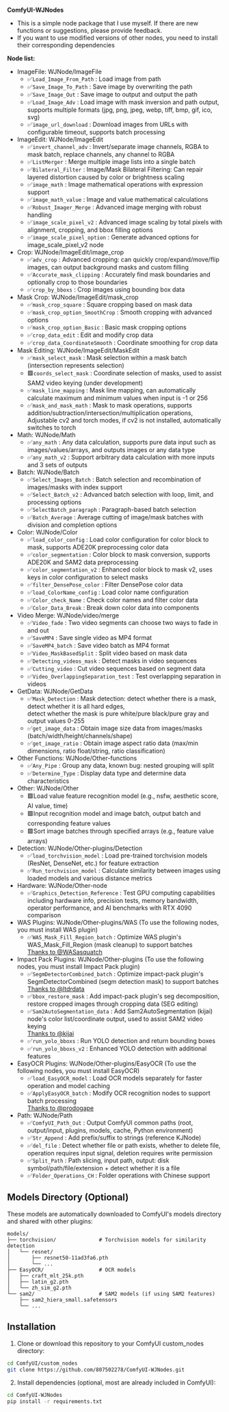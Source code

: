 
**ComfyUI-WJNodes**
- This is a simple node package that I use myself. If there are new functions or suggestions, please provide feedback.
- If you want to use modified versions of other nodes, you need to install their corresponding dependencies

**Node list:**

- ImageFile: WJNode/ImageFile
  - ✅`Load_Image_From_Path` : Load image from path
  - ✅`Save_Image_To_Path` : Save image by overwriting the path
  - ✅`Save_Image_Out` : Save image to output and output the path
  - ✅`Load_Image_Adv` : Load image with mask inversion and path output, supports multiple formats (jpg, png, jpeg, webp, tiff, bmp, gif, ico, svg)
  - ✅`image_url_download` : Download images from URLs with configurable timeout, supports batch processing
- ImageEdit: WJNode/ImageEdit
  - ✅`invert_channel_adv` : Invert/separate image channels, RGBA to mask batch, replace channels, any channel to RGBA
  - ✅`ListMerger` : Merge multiple image lists into a single batch
  - ✅`Bilateral_Filter` : Image/Mask Bilateral Filtering: Can repair layered distortion caused by color or brightness scaling
  - ✅`image_math` : Image mathematical operations with expression support
  - ✅`image_math_value` : Image and value mathematical calculations
  - ✅`Robust_Imager_Merge` : Advanced image merging with robust handling
  - ✅`image_scale_pixel_v2` : Advanced image scaling by total pixels with alignment, cropping, and bbox filling options
  - ✅`image_scale_pixel_option` : Generate advanced options for image_scale_pixel_v2 node
- Crop: WJNode/ImageEdit/image_crop
  - ✅`adv_crop` : Advanced cropping: can quickly crop/expand/move/flip images, can output background masks and custom filling
  - ✅`Accurate_mask_clipping` : Accurately find mask boundaries and optionally crop to those boundaries
  - ✅`crop_by_bboxs` : Crop images using bounding box data
- Mask Crop: WJNode/ImageEdit/mask_crop
  - ✅`mask_crop_square` : Square cropping based on mask data
  - ✅`mask_crop_option_SmoothCrop` : Smooth cropping with advanced options
  - ✅`mask_crop_option_Basic` : Basic mask cropping options
  - ✅`crop_data_edit` : Edit and modify crop data
  - ✅`crop_data_CoordinateSmooth` : Coordinate smoothing for crop data
- Mask Editing: WJNode/ImageEdit/MaskEdit
  - ✅`mask_select_mask` : Mask selection within a mask batch (intersection represents selection)
  - 🟩`coords_select_mask` : Coordinate selection of masks, used to assist SAM2 video keying (under development)
  - ✅`mask_line_mapping` : Mask line mapping, can automatically calculate maximum and minimum values when input is -1 or 256
  - ✅`mask_and_mask_math` : Mask to mask operations, supports addition/subtraction/intersection/multiplication operations, \
                  Adjustable cv2 and torch modes, if cv2 is not installed, automatically switches to torch
- Math: WJNode/Math
  - ✅`any_math` : Any data calculation, supports pure data input such as images/values/arrays, and outputs images or any data type
  - ✅`any_math_v2` : Support arbitrary data calculation with more inputs and 3 sets of outputs
- Batch: WJNode/Batch
  - ✅`Select_Images_Batch` : Batch selection and recombination of images/masks with index support
  - ✅`Select_Batch_v2` : Advanced batch selection with loop, limit, and processing options
  - ✅`SelectBatch_paragraph` : Paragraph-based batch selection
  - ✅`Batch_Average` : Average cutting of image/mask batches with division and completion options
- Color: WJNode/Color
  - ✅`load_color_config` : Load color configuration for color block to mask, supports ADE20K preprocessing color data
  - ✅`color_segmentation` : Color block to mask conversion, supports ADE20K and SAM2 data preprocessing
  - ✅`color_segmentation_v2` : Enhanced color block to mask v2, uses keys in color configuration to select masks
  - ✅`filter_DensePose_color` : Filter DensePose color data
  - ✅`load_ColorName_config` : Load color name configuration
  - ✅`Color_check_Name` : Check color names and filter color data
  - ✅`Color_Data_Break` : Break down color data into components
- Video Merge: WJNode/video/merge
  - ✅`Video_fade` : Two video segments can choose two ways to fade in and out
  - ✅`SaveMP4` : Save single video as MP4 format
  - ✅`SaveMP4_batch` : Save video batch as MP4 format
  - ✅`Video_MaskBasedSplit` : Split video based on mask data
  - ✅`Detecting_videos_mask` : Detect masks in video sequences
  - ✅`Cutting_video` : Cut video sequences based on segment data
  - ✅`Video_OverlappingSeparation_test` : Test overlapping separation in videos
- GetData: WJNode/GetData
  - ✅`Mask_Detection` : Mask detection: detect whether there is a mask, detect whether it is all hard edges, \
                  detect whether the mask is pure white/pure black/pure gray and output values 0-255
  - ✅`get_image_data` : Obtain image size data from images/masks (batch/width/height/channels/shape)
  - ✅`get_image_ratio` : Obtain image aspect ratio data (max/min dimensions, ratio float/string, ratio classification)
- Other Functions: WJNode/Other-functions
  - ✅`Any_Pipe` : Group any data, known bug: nested grouping will split
  - ✅`Determine_Type` : Display data type and determine data characteristics
- Other: WJNode/Other
  - 🟩Load value feature recognition model (e.g., nsfw, aesthetic score, AI value, time)
  - 🟩Input recognition model and image batch, output batch and corresponding feature values
  - 🟩Sort image batches through specified arrays (e.g., feature value arrays)
- Detection: WJNode/Other-plugins/Detection
  - ✅`load_torchvision_model` : Load pre-trained torchvision models (ResNet, DenseNet, etc.) for feature extraction
  - ✅`Run_torchvision_model` : Calculate similarity between images using loaded models and various distance metrics
- Hardware: WJNode/Other-node
  - ✅`Graphics_Detection_Reference` : Test GPU computing capabilities including hardware info, precision tests, memory bandwidth, \
                  operator performance, and AI benchmarks with RTX 4090 comparison
- WAS Plugins: WJNode/Other-plugins/WAS (To use the following nodes, you must install WAS plugin)
  - ✅`WAS_Mask_Fill_Region_batch` : Optimize WAS plugin's WAS_Mask_Fill_Region (mask cleanup) to support batches\
  [Thanks to @WASasquatch](https://github.com/WASasquatch/was-node-suite-comfyui)
- Impact Pack Plugins: WJNode/Other-plugins (To use the following nodes, you must install Impact Pack plugin)
  - ✅`SegmDetectorCombined_batch` : Optimize impact-pack plugin's SegmDetectorCombined (segm detection mask) to support batches\
  [Thanks to @ltdrdata](https://github.com/ltdrdata/ComfyUI-Impact-Pack)
  - ✅`bbox_restore_mask` : Add impact-pack plugin's seg decomposition, restore cropped images through cropping data (SEG editing)
  - ✅`Sam2AutoSegmentation_data` : Add Sam2AutoSegmentation (kijai) node's color list/coordinate output, used to assist SAM2 video keying\
  [Thanks to @kijai](https://github.com/kijai/ComfyUI-segment-anything-2)
  - ✅`run_yolo_bboxs` : Run YOLO detection and return bounding boxes
  - ✅`run_yolo_bboxs_v2` : Enhanced YOLO detection with additional features
- EasyOCR Plugins: WJNode/Other-plugins/EasyOCR (To use the following nodes, you must install EasyOCR)
  - ✅`load_EasyOCR_model` : Load OCR models separately for faster operation and model caching
  - ✅`ApplyEasyOCR_batch` : Modify OCR recognition nodes to support batch processing\
  [Thanks to @prodogape](https://github.com/prodogape/ComfyUI-EasyOCR)
- Path: WJNode/Path
  - ✅`ComfyUI_Path_Out` : Output ComfyUI common paths (root, output/input, plugins, models, cache, Python environment)
  - ✅`Str_Append` : Add prefix/suffix to strings (reference KJNode)
  - ✅`del_file` : Detect whether file or path exists, whether to delete file, operation requires input signal, deletion requires write permission
  - ✅`Split_Path` : Path slicing, input path, output: disk symbol/path/file/extension + detect whether it is a file
  - ✅`Folder_Operations_CH` : Folder operations with Chinese support


## Models Directory (Optional)
These models are automatically downloaded to ComfyUI's models directory and shared with other plugins:
```
models/
├── torchvision/              # Torchvision models for similarity detection
│   └── resnet/
│       ├── resnet50-11ad3fa6.pth
│       └── ...
├── EasyOCR/                  # OCR models
│   ├── craft_mlt_25k.pth
│   ├── latin_g2.pth
│   └── zh_sim_g2.pth
└── sam2/                     # SAM2 models (if using SAM2 features)
    ├── sam2_hiera_small.safetensors
    └── ...
```

## Installation

1. Clone or download this repository to your ComfyUI custom_nodes directory:
```bash
cd ComfyUI/custom_nodes
git clone https://github.com/807502278/ComfyUI-WJNodes.git
```

2. Install dependencies (optional, most are already included in ComfyUI):
```bash
cd ComfyUI-WJNodes
pip install -r requirements.txt
```
